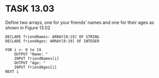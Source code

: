 # TASK 13.03

Define two arrays, one for your friends’ names and one for their ages as shown in
Figure 13.02

```
DECLARE friendNames: ARRAY[0:19] OF STRING
DECLARE friendAges: ARRAY[0:19] OF INTEGER

FOR i <- 0 to 19
    OUTPUT "Name: "
    INPUT friendNames[i]
    OUTPUT "Age: "
    INPUT friendAges[i]
NEXT i
```
